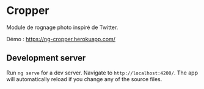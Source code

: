 # Cropper

Module de rognage photo inspiré de Twitter.

Démo : https://ng-cropper.herokuapp.com/

## Development server

Run `ng serve` for a dev server. Navigate to `http://localhost:4200/`. The app will automatically reload if you change any of the source files.
